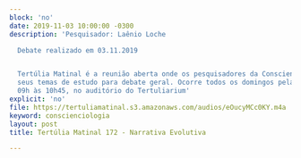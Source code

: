 ```yaml
---
block: 'no'
date: 2019-11-03 10:00:00 -0300
description: 'Pesquisador: Laênio Loche

  Debate realizado em 03.11.2019


  Tertúlia Matinal é a reunião aberta onde os pesquisadores da Conscienciologia apresentam
  seus temas de estudo para debate geral. Ocorre todos os domingos pela manhã, das
  09h às 10h45, no auditório do Tertuliarium'
explicit: 'no'
file: https://tertuliamatinal.s3.amazonaws.com/audios/eOucyMCc0KY.m4a
keyword: conscienciologia
layout: post
title: Tertúlia Matinal 172 - Narrativa Evolutiva

---
```

